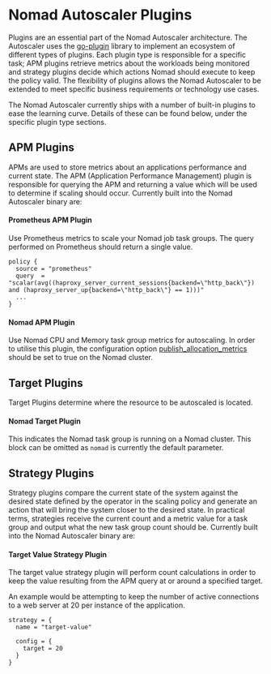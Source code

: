 # Nomad Autoscaler Plugins
Plugins are an essential part of the Nomad Autoscaler architecture. The Autoscaler uses the [go-plugin](https://github.com/hashicorp/go-plugin) library to implement an ecosystem of different types of plugins. Each plugin type is responsible for a specific task; APM plugins retrieve metrics about the workloads being monitored and strategy plugins decide which actions Nomad should execute to keep the policy valid. The flexibility of plugins allows the Nomad Autoscaler to be extended to meet specific business requirements or technology use cases.

The Nomad Autoscaler currently ships with a number of built-in plugins to ease the learning curve. Details of these can be found below, under the specific plugin type sections.

## APM Plugins
APMs are used to store metrics about an applications performance and current state. The APM (Application Performance Management) plugin is responsible for querying the APM and returning a value which will be used to determine if scaling should occur. Currently built into the Nomad Autoscaler binary are:

#### Prometheus APM Plugin
Use Prometheus metrics to scale your Nomad job task groups. The query performed on Prometheus should return a single value.
```hcl
policy {
  source = "prometheus"
  query  = "scalar(avg((haproxy_server_current_sessions{backend=\"http_back\"}) and (haproxy_server_up{backend=\"http_back\"} == 1)))"
  ...
}
```

#### Nomad APM Plugin
Use Nomad CPU and Memory task group metrics for autoscaling. In order to utilise this plugin, the configuration option [publish_allocation_metrics](https://nomadproject.io/docs/configuration/telemetry/#inlinecode-publish_allocation_metrics) should be set to true on the Nomad cluster.

## Target Plugins
Target Plugins determine where the resource to be autoscaled is located.

#### Nomad Target Plugin
This indicates the Nomad task group is running on a Nomad cluster. This block can be omitted as `nomad` is currently the default parameter.

## Strategy Plugins
Strategy plugins compare the current state of the system against the desired state defined by the operator in the scaling policy and generate an action that will bring the system closer to the desired state. In practical terms, strategies receive the current count and a metric value for a task group and output what the new task group count should be. Currently built into the Nomad Autoscaler binary are:
#### Target Value Strategy Plugin
The target value strategy plugin will perform count calculations in order to keep the value resulting from the APM query at or around a specified target.

An example would be attempting to keep the number of active connections to a web server at 20 per instance of the application.  
```hcl
strategy = {
  name = "target-value"

  config = {
    target = 20
  }
}
```
